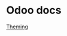 # Odoo docs

[Theming](https://www.odoo.com/documentation/18.0/it/developer/howtos/website_themes/theming.html)
